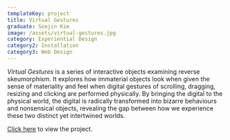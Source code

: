 ```yaml
---
templateKey: project
title: Virtual Gestures
graduate: Soojin Kim
image: /assets/virtual-gestures.jpg
category: Experiential Design
category2: Installation
category3: Web Design
---
```

_Virtual Gestures_ is a series of interactive objects examining reverse skeumorphism. It explores how immaterial objects look when given the sense of materiality and feel when digital gestures of scrolling, dragging, resizing and clicking are performed physically. By bringing the digital to the physical world, the digital is radically transformed into bizarre behaviours and nonsensical objects, revealing the gap between how we experience these two distinct yet intertwined worlds. 

[Click here](http://www.virtualgestures.co) to view the project.
